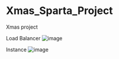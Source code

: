 # Xmas_Sparta_Project
Xmas project 

Load Balancer
![image](https://user-images.githubusercontent.com/14828358/147345193-296d4138-dcee-4b56-aef9-08e054b0e016.png)


Instance
![image](https://user-images.githubusercontent.com/14828358/147345331-a5aea158-e268-4059-9754-6657604fd5b9.png)
